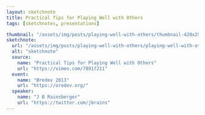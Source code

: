 ```yaml
---
layout: sketchnote
title: Practical Tips for Playing Well with Others
tags: [sketchnotes, presentations]

thumbnail: "/assets/img/posts/playing-well-with-others/thumbnail-420x255.png"
sketchnote:
  url: "/assets/img/posts/playing-well-with-others/playing-well-with-others.png"
  alt: "sketchnote"
  source:
    name: "Practical Tips for Playing Well with Others"
    url: "https://vimeo.com/78917211"
  event:
    name: "Øredev 2013"
    url: "https://oredev.org/"
  speaker:
    name: "J B Rainsberger"
    url: "https://twitter.com/jbrains"
---
```

